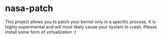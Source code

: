 # nasa-patch

This project allows you to patch your kernel only in a specific process. It is highly experimental and will most likely cause your system to crash. Please install some form of virtualization :)